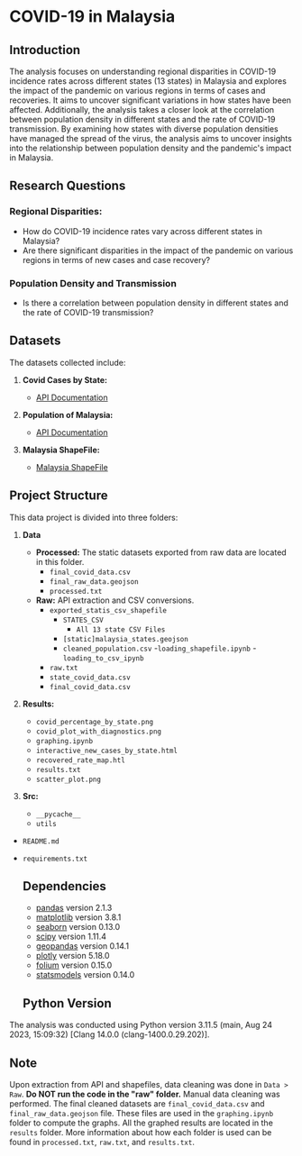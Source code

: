 # COVID-19 in Malaysia

## Introduction


The analysis focuses on understanding regional disparities in COVID-19 incidence rates across different states (13 states) in Malaysia and explores the impact of the pandemic on various regions in terms of cases and recoveries. It aims to uncover significant variations in how states have been affected. Additionally, the analysis takes a closer look at the correlation between population density in different states and the rate of COVID-19 transmission. By examining how states with diverse population densities have managed the spread of the virus, the analysis aims to uncover insights into the relationship between population density and the pandemic's impact in Malaysia.

## Research Questions



### Regional Disparities:

- How do COVID-19 incidence rates vary across different states in Malaysia?
- Are there significant disparities in the impact of the pandemic on various regions in terms of new cases and case recovery?

### Population Density and Transmission

- Is there a correlation between population density in different states and the rate of COVID-19 transmission?


## Datasets

The datasets collected include:

1. **Covid Cases by State:**
   - [API Documentation](https://covid-19.samsam123.name.my/api.html)

2. **Population of Malaysia:**
   - [API Documentation](https://documenter.getpostman.com/view/16605343/Tzm8GG7u)

3. **Malaysia ShapeFile:**
   - [Malaysia ShapeFile](https://cartographyvectors.com/map/1477-malaysia-with-regions)



## Project Structure

This data project is divided into three folders:

1. **Data**
    - **Processed:** The static datasets exported from raw data are located in this folder.
        - `final_covid_data.csv`
        - `final_raw_data.geojson`
        - `processed.txt`
    - **Raw:** API extraction and CSV conversions.
        - `exported_statis_csv_shapefile`
            - `STATES_CSV`
                - `All 13 state CSV Files `
            - `[static]malaysia_states.geojson`
            - `cleaned_population.csv`
        -`loading_shapefile.ipynb`
        -`loading_to_csv_ipynb`
        - `raw.txt`
        - `state_covid_data.csv`
        - `final_covid_data.csv`

2. **Results:**
    - `covid_percentage_by_state.png`
    - `covid_plot_with_diagnostics.png`
    - `graphing.ipynb`
    - `interactive_new_cases_by_state.html`
    - `recovered_rate_map.htl`
    - `results.txt`
    - `scatter_plot.png`

3. **Src:**
    - `__pycache__`
    - `utils`

- `README.md`
- `requirements.txt`

  ## Dependencies

  - [pandas](https://pandas.pydata.org/) version 2.1.3
  - [matplotlib](https://matplotlib.org/) version 3.8.1
  - [seaborn](https://seaborn.pydata.org/) version 0.13.0
  - [scipy](https://www.scipy.org/) version 1.11.4
  - [geopandas](https://geopandas.org/) version 0.14.1
  - [plotly](https://plotly.com/) version 5.18.0
  - [folium](https://python-visualization.github.io/folium/) version 0.15.0
  - [statsmodels](https://www.statsmodels.org/stable/index.html) version 0.14.0

  ## Python Version

The analysis was conducted using Python version 3.11.5 (main, Aug 24 2023, 15:09:32) [Clang 14.0.0 (clang-1400.0.29.202)].

  ## Note

Upon extraction from API and shapefiles, data cleaning was done in `Data > Raw`. **Do NOT run the code in the "raw" folder.** Manual data cleaning was performed. The final cleaned datasets are `final_covid_data.csv` and `final_raw_data.geojson`  file. These files are used in the `graphing.ipynb` folder to compute the graphs. All the graphed results are located in the `results` folder. More information about how each folder is used can be found in `processed.txt`, `raw.txt`, and `results.txt`.







